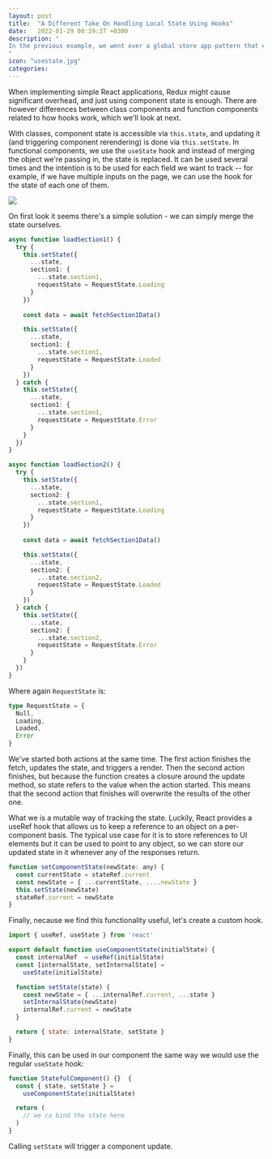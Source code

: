 ```yaml
---
layout: post
title:  "A Different Take On Handling Local State Using Hooks"
date:   2022-01-29 00:39:37 +0300
description: "
In the previous example, we went over a global store app pattern that emulates Redux. The main advantage of this approach is familiarity, meaning that developers can structure their projects using a similar folder/code structure. There is, however, an alternative approach popularized by  Svelte, which is less verbose. While this is a familiar approach, many developers feel that the single-store architectural approach leads to bad software patterns.
"
icon: "usestate.jpg"
categories:
---
```

When implementing simple React applications, Redux might cause significant overhead, and just using component state is enough. There are however differences between class components and function components related to how hooks work, which we'll look at next.

With classes, component state is accessible via `this.state`, and updating it (and triggering component rerendering) is done via `this.setState`. In functional components, we use the `useState` hook and instead of merging the object we're passing in, the state is replaced. It can be used several times and the intention is to be used for each field we want to track -- for example, if we have multiple inputs on the page, we can use the hook for the state of each one of them.

<img src="img.png" class="img" />
 
On first look it seems there's a simple solution - we can simply merge the state ourselves.

```typescript
async function loadSection1() {
  try {
    this.setState({
      ...state,
      section1: {
        ...state.section1,
        requestState = RequestState.Loading
      }
    })
    
    const data = await fetchSection1Data()

    this.setState({
      ...state,
      section1: {
        ...state.section1,
        requestState = RequestState.Loaded
      }
    })
  } catch {
    this.setState({
      ...state,
      section1: {
        ...state.section1,
        requestState = RequestState.Error      
      }
    }
  }) 
}

async function loadSection2() {
  try {
    this.setState({
      ...state,
      section2: {
        ...state.section1,
        requestState = RequestState.Loading
      }
    })
    
    const data = await fetchSection1Data()

    this.setState({
      ...state,
      section2: {
        ...state.section2,
        requestState = RequestState.Loaded
      }
    })
  } catch {
    this.setState({
      ...state,
      section2: {
        ...state.section2,
        requestState = RequestState.Error      
      }
    }
  })
}
```

Where again `RequestState` is:

```typescript
type RequestState = {
  Null,
  Loading,
  Loaded,
  Error
}
```

We've started both actions at the same time. The first action finishes the fetch, updates the state, and triggers a render. Then the second action finishes, but because the function creates a closure around the update method, so state refers to the value when the action started. This means that the second action that finishes will overwrite the results of the other one.

What we is a mutable way of tracking the state. Luckily, React provides a useRef hook that allows us to keep a reference to an object on a per-component basis. The typical use case for it is to store references to UI elements but it can be used to point to any object, so we can store our updated state in it whenever any of the responses return.

```javascript
function setComponentState(newState: any) {
  const currentState = stateRef.current
  const newState = { ...currentState, ....newState }
  this.setState(newState)
  stateRef.current = newState
}
```

Finally, necause we find this functionality useful, let's create a custom hook.

```javascript
import { useRef, useState } from 'react'

export default function useComponentState(initialState) {
  const internalRef  = useRef(initialState)
  const [internalState, setInternalState] = 
    useState(initialState)

  function setState(state) {
    const newState = { ...internalRef.current, ...state }
    setInternalState(newState)
    internalRef.current = newState
  }

  return { state: internalState, setState }
}
```

Finally, this can be used in our component the same way we would use the regular `useState` hook:

```typescript
function StatefulComponent() {}  {
  const { state, setState } = 
    useComponentState(initialState)

  return (
    // we ca bind the state here
  )  
}
```

Calling `setState` will trigger a component update.
